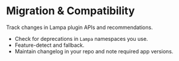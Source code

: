 # Migration & Compatibility

Track changes in Lampa plugin APIs and recommendations.

- Check for deprecations in `Lampa` namespaces you use.
- Feature-detect and fallback.
- Maintain changelog in your repo and note required app versions.
